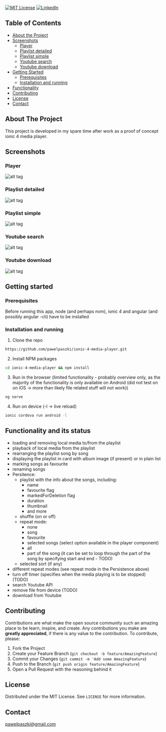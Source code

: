 <!-- PROJECT SHIELDS -->
[![MIT License][license-shield]][license-url]
[![LinkedIn][linkedin-shield]][linkedin-url]


<!-- TABLE OF CONTENTS -->
## Table of Contents

* [About the Project](#about-the-project)
* [Screenshots](#screenshots)
  * [Player](#player)
  * [Playlist detailed](#playlist-detailed)
  * [Playlist simple](#playlist-simple)
  * [Youtube search](#youtube-search)
  * [Youtube download](#youtube-download)
* [Getting Started](#getting-started)
  * [Prerequisites](#prerequisites)
  * [Installation and running](#installation)
* [Functionality](#usage)
* [Contributing](#contributing)
* [License](#license)
* [Contact](#contact)



<!-- ABOUT THE PROJECT -->
## About The Project

This project is developed in my spare time after work as a proof of concept ionic 4 media player.

## Screenshots

### Player

![alt tag](https://github.com/pawelpaszki/ionic-4-media-player/blob/screenshots/screenshots/player.png)

### Playlist detailed

![alt tag](https://github.com/pawelpaszki/ionic-4-media-player/blob/screenshots/screenshots/list-detailed.png)

### Playlist simple

![alt tag](https://github.com/pawelpaszki/ionic-4-media-player/blob/screenshots/screenshots/list.png)

### Youtube search

![alt tag](https://github.com/pawelpaszki/ionic-4-media-player/blob/screenshots/screenshots/ytsearch.png)

### Youtube download

![alt tag](https://github.com/pawelpaszki/ionic-4-media-player/blob/screenshots/screenshots/ytsearch-downloaded.png)

## Getting started

### Prerequisites

Before running this app, node (and perhaps nvm), ionic 4 and angular (and possibly angular -cli) have to be installed

### Installation and running

1. Clone the repo
```sh
https://github.com/pawelpaszki/ionic-4-media-player.git
```
2. Install NPM packages
```sh
cd ionic-4-media-player && npm install
```
3. Run in the browser (limited functionality - probably overview only, as the majority of the functionality is only available on Android (did not test on on iOS -> more than likely file related stuff will not work))
```sh
ng serve
```
4. Run on device (-l -> live reload)
```sh
ionic cordova run android -l
```

<!-- USAGE EXAMPLES -->
## Functionality and its status

* loading and removing local media to/from the playlist
* playback of local media from the playlist
* rearranging the playlist song by song
* displaying the playlist in card with album image (if present) or in plain list
* marking songs as favourite
* renaming songs
* Persitence:
  * playlist with the info about the songs, including:
    * name
    * favourite flag
    * markedForDeletion flag
    * duration
    * thumbnail
    * and more
  * shuffle (on or off)
  * repeat mode:
    * none
    * song
    * favourite
    * selected songs (select option available in the player component)
    * all
    * part of the song (it can be set to loop through the part of the song by specifying start and end - TODO)
  * selected sort (if any)
* different repeat modes (see repeat mode in the Persistence above)
* turn off timer (specifies when the media playing is to be stopped) (TODO)
* search Youtube API
* remove file from device (TODO)
* download from Youtube

<!-- CONTRIBUTING -->
## Contributing

Contributions are what make the open source community such an amazing place to be learn, inspire, and create. Any contributions you make are **greatly appreciated**, if there is any value to the contribution. To contribute, please:

1. Fork the Project
2. Create your Feature Branch (`git checkout -b feature/AmazingFeature`)
3. Commit your Changes (`git commit -m 'Add some AmazingFeature`)
4. Push to the Branch (`git push origin feature/AmazingFeature`)
5. Open a Pull Request with the reasoning behind it

<!-- LICENSE -->
## License

Distributed under the MIT License. See `LICENSE` for more information.

<!-- CONTACT -->
## Contact

pawelpaszki@gmail.com

[license-shield]: https://img.shields.io/badge/license-MIT-blue.svg?style=flat-square
[license-url]: https://choosealicense.com/licenses/mit
[linkedin-shield]: https://img.shields.io/badge/-LinkedIn-black.svg?style=flat-square&logo=linkedin&colorB=555
[linkedin-url]: https://linkedin.com/in/pawelpaszki
